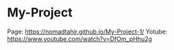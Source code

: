 # My-Project
 
Page: https://nomadtahir.github.io/My-Project-1/
Yotube: https://www.youtube.com/watch?v=DfOm_pHhu2g
